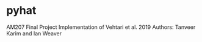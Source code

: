# pyhat
AM207 Final Project
Implementation of Vehtari et al. 2019
Authors: Tanveer Karim and Ian Weaver
